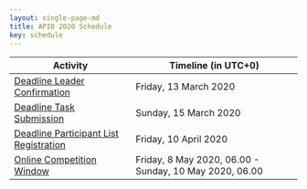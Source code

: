 ```yaml
---
layout: single-page-md
title: APIO 2020 Schedule
key: schedule
---
```


| Activity | Timeline (in UTC+0) |
|----------|----------|
| [Deadline Leader Confirmation](registration) | Friday, 13 March 2020 |
| [Deadline Task Submission](call-for-tasks) | Sunday, 15 March 2020 |
| [Deadline Participant List Registration](registration) | Friday, 10 April 2020 |
| [Online Competition Window](rules) | Friday, 8 May 2020, 06.00 - Sunday, 10 May 2020, 06.00 |
